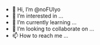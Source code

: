 - 👋 Hi, I’m @noFUIyo
- 👀 I’m interested in ...
- 🌱 I’m currently learning ...
- 💞️ I’m looking to collaborate on ...
- 📫 How to reach me ...

<!---
noFUIyo/noFUIyo is a ✨ special ✨ repository because its `README.md` (this file) appears on your GitHub profile.
You can click the Preview link to take a look at your changes.
--->
